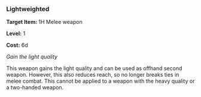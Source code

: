 ### Lightweighted

**Target Item:** 1H Melee weapon

**Level:** 1

**Cost:** 6d

_Gain the light quality_

This weapon gains the light quality and can be used as offhand second weapon. However, this also reduces reach, so no longer breaks ties in melee combat. This cannot be applied to a weapon with the heavy quality or a two-handed weapon.